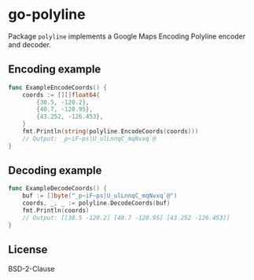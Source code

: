 # go-polyline
Package `polyline` implements a Google Maps Encoding Polyline encoder and decoder.

## Encoding example

```go
func ExampleEncodeCoords() {
	coords := [][]float64{
		{38.5, -120.2},
		{40.7, -120.95},
		{43.252, -126.453},
	}
	fmt.Println(string(polyline.EncodeCoords(coords)))
	// Output: _p~iF~ps|U_ulLnnqC_mqNvxq`@
}
```

## Decoding example

```go
func ExampleDecodeCoords() {
	buf := []byte("_p~iF~ps|U_ulLnnqC_mqNvxq`@")
	coords, _, _ := polyline.DecodeCoords(buf)
	fmt.Println(coords)
	// Output: [[38.5 -120.2] [40.7 -120.95] [43.252 -126.453]]
}
```

## License

BSD-2-Clause
